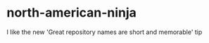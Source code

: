 north-american-ninja
====================

I like the new 'Great repository names are short and memorable' tip